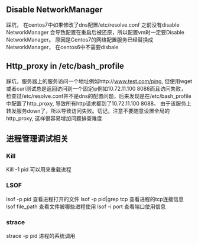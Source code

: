 ## Disable NetworkManager
踩坑，
在centos7中如果修改了dns配置/etc/resolve.conf 之前没有disable NetworkManager 会导致配置在重启后被还原，所以配置vm时一定要Disable NetworkManager。
原因是Centos7的网络配置服务已经替换成NetworkManager， 在centos6中不需要disbale

## Http_proxy in /etc/bash_profile
踩坑，服务器上的服务访问一个地址例如http://www.test.com/ping, 但使用wget或者curl测试总是返回访问到一个固定ip例如10.72.11.100 8088而且访问失败， 检查过/etc/resolve.conf并不是dns的配置问题，后来发现是在/etc/bash_profile中配置了http_proxy, 导致所有http请求都到了10.72.11.100 8088。 由于该服务上转发服务down了，所以导致访问失败。切记，注意不要随意设置全局的http_proxy, 这样很容易增加问题排查难度 


## 进程管理调试相关
### Kill
Kill -1 pid 可以用来重载进程

### LSOF
lsof -p pid 查看进程打开的文件
lsof -p pid|grep tcp 查看进程的tcp连接信息
lsof file_path 查看文件被哪些进程使用
lsof -i port 查看端口使用信息

### strace
strace -p pid 进程的系统调用